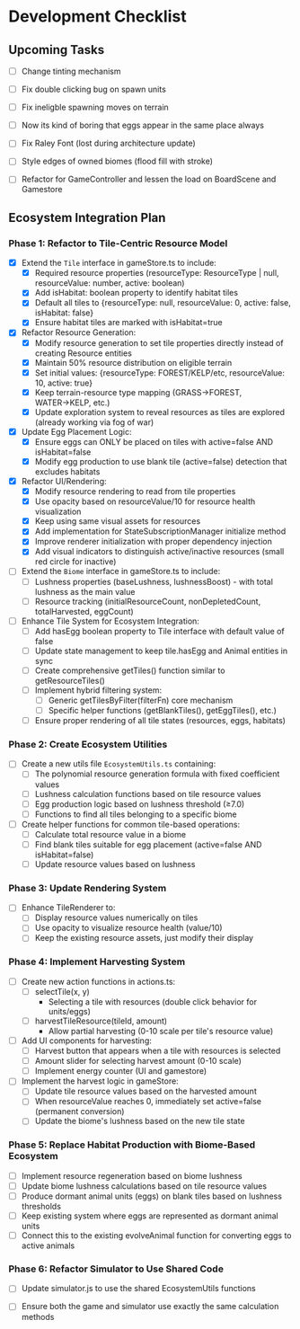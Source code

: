# Development Checklist


## Upcoming Tasks
- [ ] Change tinting mechanism
- [ ] Fix double clicking bug on spawn units
- [ ] Fix ineligble spawning moves on terrain
- [ ] Now its kind of boring that eggs appear in the same place always
- [ ] Fix Raley Font (lost during architecture update)
- [ ] Style edges of owned biomes (flood fill with stroke)
  

- [ ] Refactor for GameController and lessen the load on BoardScene and Gamestore

## Ecosystem Integration Plan

### Phase 1: Refactor to Tile-Centric Resource Model
- [x] Extend the `Tile` interface in gameStore.ts to include:
  - [x] Required resource properties (resourceType: ResourceType | null, resourceValue: number, active: boolean)
  - [x] Add isHabitat: boolean property to identify habitat tiles
  - [x] Default all tiles to {resourceType: null, resourceValue: 0, active: false, isHabitat: false}
  - [x] Ensure habitat tiles are marked with isHabitat=true

- [x] Refactor Resource Generation:
  - [x] Modify resource generation to set tile properties directly instead of creating Resource entities
  - [x] Maintain 50% resource distribution on eligible terrain
  - [x] Set initial values: {resourceType: FOREST/KELP/etc, resourceValue: 10, active: true}
  - [x] Keep terrain-resource type mapping (GRASS→FOREST, WATER→KELP, etc.)
  - [x] Update exploration system to reveal resources as tiles are explored (already working via fog of war)

- [X] Update Egg Placement Logic:
  - [x] Ensure eggs can ONLY be placed on tiles with active=false AND isHabitat=false
  - [x] Modify egg production to use blank tile (active=false) detection that excludes habitats

- [x] Refactor UI/Rendering:
  - [x] Modify resource rendering to read from tile properties 
  - [x] Use opacity based on resourceValue/10 for resource health visualization
  - [x] Keep using same visual assets for resources
  - [x] Add implementation for StateSubscriptionManager initialize method
  - [x] Improve renderer initialization with proper dependency injection
  - [x] Add visual indicators to distinguish active/inactive resources (small red circle for inactive)

- [ ] Extend the `Biome` interface in gameStore.ts to include:
  - [ ] Lushness properties (baseLushness, lushnessBoost) - with total lushness as the main value
  - [ ] Resource tracking (initialResourceCount, nonDepletedCount, totalHarvested, eggCount)

- [ ] Enhance Tile System for Ecosystem Integration:
  - [ ] Add hasEgg boolean property to Tile interface with default value of false
  - [ ] Update state management to keep tile.hasEgg and Animal entities in sync
  - [ ] Create comprehensive getTiles() function similar to getResourceTiles()
  - [ ] Implement hybrid filtering system:
    - [ ] Generic getTilesByFilter(filterFn) core mechanism
    - [ ] Specific helper functions (getBlankTiles(), getEggTiles(), etc.)
  - [ ] Ensure proper rendering of all tile states (resources, eggs, habitats)

### Phase 2: Create Ecosystem Utilities
- [ ] Create a new utils file `EcosystemUtils.ts` containing:
  - [ ] The polynomial resource generation formula with fixed coefficient values
  - [ ] Lushness calculation functions based on tile resource values
  - [ ] Egg production logic based on lushness threshold (≥7.0)
  - [ ] Functions to find all tiles belonging to a specific biome

- [ ] Create helper functions for common tile-based operations:
  - [ ] Calculate total resource value in a biome
  - [ ] Find blank tiles suitable for egg placement (active=false AND isHabitat=false)
  - [ ] Update resource values based on lushness

### Phase 3: Update Rendering System
- [ ] Enhance TileRenderer to:
  - [ ] Display resource values numerically on tiles
  - [ ] Use opacity to visualize resource health (value/10)
  - [ ] Keep the existing resource assets, just modify their display
  
### Phase 4: Implement Harvesting System
- [ ] Create new action functions in actions.ts:
  - [ ] selectTile(x, y)
      - Selecting a tile with resources (double click behavior for units/eggs)
  - [ ] harvestTileResource(tileId, amount)
      - Allow partial harvesting (0-10 scale per tile's resource value)
  
- [ ] Add UI components for harvesting:
  - [ ] Harvest button that appears when a tile with resources is selected
  - [ ] Amount slider for selecting harvest amount (0-10 scale)
  - [ ] Implement energy counter (UI and gamestore)

- [ ] Implement the harvest logic in gameStore:
  - [ ] Update tile resource values based on the harvested amount
  - [ ] When resourceValue reaches 0, immediately set active=false (permanent conversion)
  - [ ] Update the biome's lushness based on the new tile state

### Phase 5: Replace Habitat Production with Biome-Based Ecosystem
- [ ] Implement resource regeneration based on biome lushness
- [ ] Update biome lushness calculations based on tile resource values
- [ ] Produce dormant animal units (eggs) on blank tiles based on lushness thresholds
- [ ] Keep existing system where eggs are represented as dormant animal units
- [ ] Connect this to the existing evolveAnimal function for converting eggs to active animals

### Phase 6: Refactor Simulator to Use Shared Code
- [ ] Update simulator.js to use the shared EcosystemUtils functions
- [ ] Ensure both the game and simulator use exactly the same calculation methods


